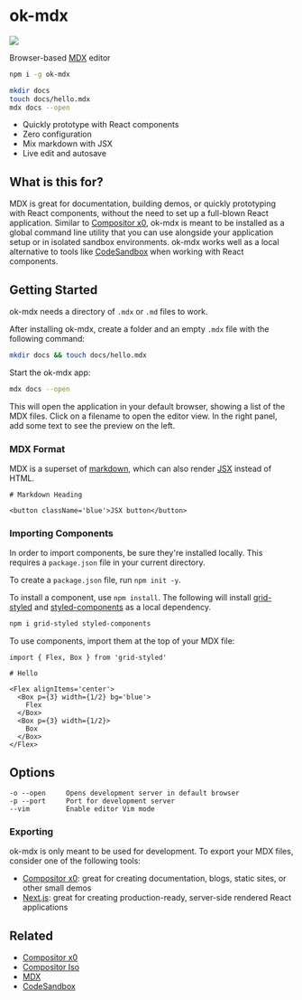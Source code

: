 
# ok-mdx

<img src='docs/ok-mdx.gif' />

Browser-based [MDX][] editor

```sh
npm i -g ok-mdx
```

```sh
mkdir docs
touch docs/hello.mdx
mdx docs --open
```

- Quickly prototype with React components
- Zero configuration
- Mix markdown with JSX
- Live edit and autosave

## What is this for?

MDX is great for documentation, building demos, or quickly prototyping with React components,
without the need to set up a full-blown React application.
Similar to [Compositor x0][x0], ok-mdx is meant to be installed as a global command line utility
that you can use alongside your application setup or in isolated sandbox environments.
ok-mdx works well as a local alternative to tools like [CodeSandbox][] when working with React components.

## Getting Started

ok-mdx needs a directory of `.mdx` or `.md` files to work.

After installing ok-mdx, create a folder and an empty `.mdx` file with the following command:

```sh
mkdir docs && touch docs/hello.mdx
```

Start the ok-mdx app:

```sh
mdx docs --open
```

This will open the application in your default browser, showing a list of the MDX files.
Click on a filename to open the editor view.
In the right panel, add some text to see the preview on the left.

### MDX Format

MDX is a superset of [markdown][], which can also render [JSX][] instead of HTML.

```mdx
# Markdown Heading

<button className='blue'>JSX button</button>
```

### Importing Components

In order to import components, be sure they're installed locally.
This requires a `package.json` file in your current directory.

To create a `package.json` file, run `npm init -y`.

To install a component, use `npm install`. The following will install [grid-styled][] and [styled-components][] as a local dependency.

```sh
npm i grid-styled styled-components
```

To use components, import them at the top of your MDX file:

```mdx
import { Flex, Box } from 'grid-styled'

# Hello

<Flex alignItems='center'>
  <Box p={3} width={1/2} bg='blue'>
    Flex
  </Box>
  <Box p={3} width={1/2}>
    Box
  </Box>
</Flex>
```

## Options

```
-o --open     Opens development server in default browser
-p --port     Port for development server
--vim         Enable editor Vim mode
```

### Exporting

ok-mdx is only meant to be used for development. To export your MDX files, consider one of the following tools:

- [Compositor x0][x0]: great for creating documentation, blogs, static sites, or other small demos
- [Next.js][next.js]: great for creating production-ready, server-side rendered React applications

## Related

- [Compositor x0][x0]
- [Compositor Iso][iso]
- [MDX][]
- [CodeSandbox][]

[x0]: https://github.com/c8r/x0
[iso]: https://compositor.io/iso
[MDX]: https://github.com/mdx-js/mdx
[CodeSandbox]: https://codesandbox.io
[markdown]: https://daringfireball.net/projects/markdown/syntax
[JSX]: https://facebook.github.io/jsx/
[grid-styled]: https://github.com/jxnblk/grid-styled
[styled-components]: https://github.com/styled-components/styled-components
[next.js]: https://github.com/zeit/next.js
